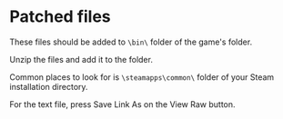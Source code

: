 # Patched files
These files should be added to `\bin\` folder of the game's folder.

Unzip the files and add it to the folder.

Common places to look for is `\steamapps\common\` folder of your Steam installation directory.

For the text file, press Save Link As on the View Raw button.
